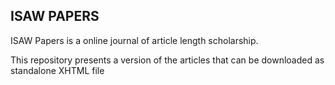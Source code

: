 ISAW PAPERS 
-----------------------
ISAW Papers is a online journal of article length scholarship. 

This repository presents a version of the articles that can be downloaded as standalone XHTML file
